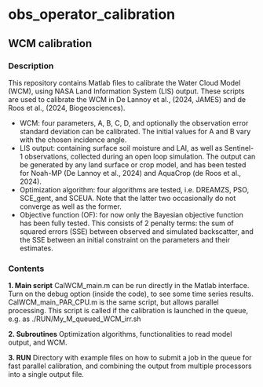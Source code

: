 # obs_operator_calibration

## WCM calibration

### Description 

This repository contains Matlab files to calibrate the Water Cloud Model (WCM), using NASA Land Information System (LIS) output. These scripts are used to calibrate the WCM in De Lannoy et al., (2024, JAMES) and de Roos et al., (2024, Biogeosciences). 

- WCM: four parameters, A, B, C, D, and optionally the observation error standard deviation can be calibrated. The initial values for A and B vary with the chosen incidence angle.
- LIS output: containing surface soil moisture and LAI, as well as Sentinel-1 observations, collected during an open loop simulation. The output can be generated by any land surface or crop model, and has been tested for Noah-MP (De Lannoy et al., 2024) and AquaCrop (de Roos et al., 2024). 
- Optimization algorithm: four algorithms are tested, i.e. DREAMZS, PSO, SCE_gent, and SCEUA. Note that the latter two occasionally do not converge as well as the former.
- Objective function (OF): for now only the Bayesian objective function has been fully tested. This consists of 2 penalty terms: the sum of squared errors (SSE) between observed and simulated backscatter, and the SSE between an initial constraint on the parameters and their estimates.

### Contents

**1. Main script**
CalWCM_main.m can be run directly in the Matlab interface. Turn on the debug option (inside the code), to see some time series results.
CalWCM_main_PAR_CPU.m is the same script, but allows parallel processing. This script is called if the calibration is launched in the queue, e.g. as ./RUN/My_M_queued_WCM_irr.sh 

**2. Subroutines**
Optimization algorithms, functionalities to read model output, and WCM.

**3. RUN**
Directory with example files on how to submit a job in the queue for fast parallel calibration, and combining the output from multiple processors into a single output file.
